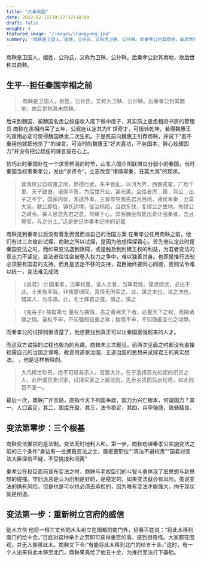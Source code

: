 ```yaml
---
title: "大秦帝国"
date: 2022-02-11T19:27:37+10:00
draft: false
weight: 4
featured_image: "/images/shangyang.jpg"
summery: "商鞅是卫国人，姬姓，公孙氏，又称为卫鞅、公孙鞅。后秦孝公封其商地，故后世称其未商鞅。"
---
```


商鞅是卫国人，姬姓，公孙氏，又称为卫鞅、公孙鞅。后秦孝公封其商地，故后世称其商鞅。

<!--more-->

## 生平--担任秦国宰相之前

> .商鞅是卫国人，姬姓，公孙氏，又称为卫鞅、公孙鞅。后秦孝公封其商地，故后世称其未商鞅。

后来到魏国，被魏国名丞公叔痤收入麾下做中庶子，其实质上是丞相府书房的管理员
商鞅在丞相府呆了五年，公叔痤认定其为旷世奇才，可扭转乾坤，若得魏惠王的重用必定可使得魏国焕发二次生机。于是死前向魏惠王引荐商鞅，并说下“若不重用他就把他杀了”的谏言。可当时的魏惠王“好大喜功，不务国本，醉心炫耀国力“并没有把公叔痤的谏言放在心上。

恰巧此时秦国处在一个求贤若渴的时节，山东六国企图联盟瓜分弱小的秦国，当时秦国当权者秦孝公，发出”求贤令“，立志改变“诸侯卑秦，丑莫大焉”的现状。

> 昔我缪公自岐雍之闲，修德行武，东平晋乱，以河为界，西霸戎翟，广地千里，天子致伯，诸侯毕贺，为后世开业，甚光美。会往者厉﹑躁﹑简公﹑出子之不宁，国家内忧，未遑外事，三晋攻夺我先君河西地，诸侯卑秦﹑丑莫大焉。献公即位，镇抚边境，徙治栎阳，且欲东伐，复缪公之故地，修缪公之政令。寡人思念先君之意，常痛于心。宾客髃臣有能出奇计强秦者，吾且尊官，与之分土。”这是史记中秦本纪中的记载

商鞅见到秦孝公后没有着急侃侃而谈自己的治国方案
在秦孝公任用商鞅之前，他们有过三次彼此试探，商鞅之所以试探，是因为他想探探君心。首先他认定此时是秦国变法之时，而如果变法遇到阻碍，或是触及到封建王权的利益，为君者变法的意志力不坚定，变法者往往会被卷入权力之争中，难以独善其身。也即是推行法制必须要有国君的支持，而且是坚定不移的支持，君臣始终要同心同德，否则法令难以统一，变法难见成效

> 《说君》:计国事者，当审权量。说人主者，当审君情。谋虑情欲，必出于此。士虽有圣智，非揣摩细究，真情无所索之。此，谋之本也，说之法也。错其人，勿与语。此，名士择君之道。慎之，慎之

> 《鬼谷子》·揣篇第七 量权与揣情，古之善用天下者，必量天下之权，而揣诸侯之情。量权不审，不知强弱轻重之称；揣情不审，不知隐匿变化之动静。

而秦孝公的试探则很清楚了，他想要找到真正可以让秦国富强起来的人才。

而这双方试探的过程也极为的有趣，商鞅未三次觐见，前两次见面之时都没有直接袒露自己的治国之谋略，故意用道家治国、王道治国的思想来试探君王的真实想法。
，他是这样解释的。

> 大凡稀世珍奇，绝不可轻易示人，首要大计，在于选择目光如炬的识货之人，此所谓货卖识家。试探买家之上层法则，先示劣货而后出珍奇，如此则百不差一。

最后一次，商鞅广开言路，直指今天下列国争雄，国力为兴亡根本，何谓国力？其一、人口富足，其二，国库充盈，其三，法令稳定，其四，兵甲强盛，铁骑精良。

## 变法第零步：三个根基

商鞅变法推崇的是法制，变法天时地利人和。第一步，商鞅劝谏秦孝公实施变法之前的三个条件“身边有一批拥戴变法之士，居枢要职位”“真法不避权贵”“国君对变法大臣深信不疑，不受挑拨和间离”

秦孝公在权臣面前宣布变法之时，商鞅与老权臣们的斗智斗勇体现了旧思想与新思想的碰撞。守旧派总是认为旧制是好的，是稳定的，如果变法就会有风险。虽说变法的确有风险，但是也是可以也必须去承担的，因为唯有变法才能强大，拘于现状就是倒退。

## 变法第一步：重新树立官府的威信

徙木立信
他将一根三丈长的木头树立在国都的南门外，招募百姓说：“将此木移到南门的给十金。”百姓对这种举手之劳即可获得重赏的事，感到很奇怪。大家都在围观，并无人搬移此木。商鞅又下令:“有能将此木移到北门的给五十金。”这时，有一个人出来将此木移至北门，商鞅果真给了他五十金，为推行变法打下基础。
